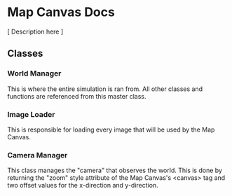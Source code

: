 # Map Canvas Docs

[ Description here ]

## Classes

### World Manager

This is where the entire simulation is ran from. All other classes and functions are referenced from this master class.

### Image Loader

This is responsible for loading every image that will be used by the Map Canvas.

### Camera Manager

This class manages the "camera" that observes the world. This is done by returning the "zoom" style attribute of the Map Canvas's \<canvas> tag and two offset values for the x-direction and y-direction.

